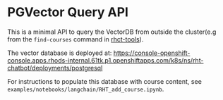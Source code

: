 # PGVector Query API

This is a minimal API to query the VectorDB from outside the cluster(e.g from the `find-courses` command in [rhct-tools](https://github.com/RedHatTraining/curriculum-tools/tree/rhct)).

The vector database is deployed at: https://console-openshift-console.apps.rhods-internal.61tk.p1.openshiftapps.com/k8s/ns/rht-chatbot/deployments/postgresql

For instructions to populate this database with course content, see `examples/notebooks/langchain/RHT_add_course.ipynb`.
